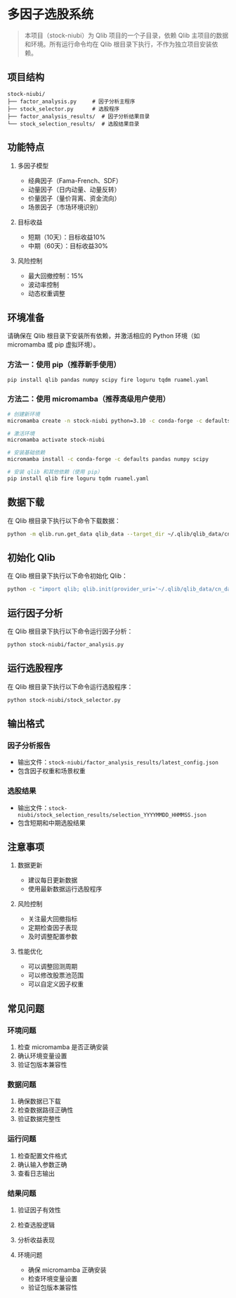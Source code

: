 # 多因子选股系统

> 本项目（stock-niubi）为 Qlib 项目的一个子目录，依赖 Qlib 主项目的数据和环境。所有运行命令均在 Qlib 根目录下执行，不作为独立项目安装依赖。

## 项目结构

```
stock-niubi/
├── factor_analysis.py     # 因子分析主程序
├── stock_selector.py      # 选股程序
├── factor_analysis_results/  # 因子分析结果目录
└── stock_selection_results/  # 选股结果目录
```

## 功能特点

1. 多因子模型
   - 经典因子（Fama-French、SDF）
   - 动量因子（日内动量、动量反转）
   - 价量因子（量价背离、资金流向）
   - 场景因子（市场环境识别）

2. 目标收益
   - 短期（10天）：目标收益10%
   - 中期（60天）：目标收益30%

3. 风险控制
   - 最大回撤控制：15%
   - 波动率控制
   - 动态权重调整

## 环境准备
请确保在 Qlib 根目录下安装所有依赖，并激活相应的 Python 环境（如 micromamba 或 pip 虚拟环境）。

### 方法一：使用 pip（推荐新手使用）
```bash
pip install qlib pandas numpy scipy fire loguru tqdm ruamel.yaml
```

### 方法二：使用 micromamba（推荐高级用户使用）
```bash
# 创建新环境
micromamba create -n stock-niubi python=3.10 -c conda-forge -c defaults

# 激活环境
micromamba activate stock-niubi

# 安装基础依赖
micromamba install -c conda-forge -c defaults pandas numpy scipy

# 安装 qlib 和其他依赖（使用 pip）
pip install qlib fire loguru tqdm ruamel.yaml
```

## 数据下载
在 Qlib 根目录下执行以下命令下载数据：

```bash
python -m qlib.run.get_data qlib_data --target_dir ~/.qlib/qlib_data/cn_data --region cn
```

## 初始化 Qlib
在 Qlib 根目录下执行以下命令初始化 Qlib：

```bash
python -c "import qlib; qlib.init(provider_uri='~/.qlib/qlib_data/cn_data', region='cn')"
```

## 运行因子分析
在 Qlib 根目录下执行以下命令运行因子分析：

```bash
python stock-niubi/factor_analysis.py
```

## 运行选股程序
在 Qlib 根目录下执行以下命令运行选股程序：

```bash
python stock-niubi/stock_selector.py
```

## 输出格式
### 因子分析报告
- 输出文件：`stock-niubi/factor_analysis_results/latest_config.json`
- 包含因子权重和场景权重

### 选股结果
- 输出文件：`stock-niubi/stock_selection_results/selection_YYYYMMDD_HHMMSS.json`
- 包含短期和中期选股结果

## 注意事项

1. 数据更新
   - 建议每日更新数据
   - 使用最新数据运行选股程序

2. 风险控制
   - 关注最大回撤指标
   - 定期检查因子表现
   - 及时调整配置参数

3. 性能优化
   - 可以调整回测周期
   - 可以修改股票池范围
   - 可以自定义因子权重

## 常见问题

### 环境问题
1. 检查 micromamba 是否正确安装
2. 确认环境变量设置
3. 验证包版本兼容性

### 数据问题
1. 确保数据已下载
2. 检查数据路径正确性
3. 验证数据完整性

### 运行问题
1. 检查配置文件格式
2. 确认输入参数正确
3. 查看日志输出

### 结果问题
1. 验证因子有效性
2. 检查选股逻辑
3. 分析收益表现

4. 环境问题
   - 确保 micromamba 正确安装
   - 检查环境变量设置
   - 验证包版本兼容性 